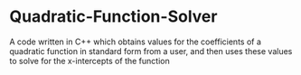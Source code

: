# Quadratic-Function-Solver
A code written in C++ which obtains values for the coefficients of a quadratic function in standard form from a user, and then uses these values to solve for the x-intercepts of the function
